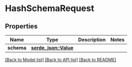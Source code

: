 # HashSchemaRequest

## Properties

Name | Type | Description | Notes
------------ | ------------- | ------------- | -------------
**schema** | [**serde_json::Value**](.md) |  | 

[[Back to Model list]](../README.md#documentation-for-models) [[Back to API list]](../README.md#documentation-for-api-endpoints) [[Back to README]](../README.md)


